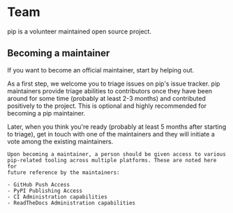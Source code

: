 # Team

pip is a volunteer maintained open source project.

## Becoming a maintainer

If you want to become an official maintainer, start by helping out.

As a first step, we welcome you to triage issues on pip's issue
tracker. pip maintainers provide triage abilities to contributors once
they have been around for some time (probably at least 2-3 months) and
contributed positively to the project. This is optional and highly
recommended for becoming a pip maintainer.

Later, when you think you're ready (probably at least 5 months after
starting to triage), get in touch with one of the maintainers and they
will initiate a vote among the existing maintainers.

```{note}
Upon becoming a maintainer, a person should be given access to various
pip-related tooling across multiple platforms. These are noted here for
future reference by the maintainers:

- GitHub Push Access
- PyPI Publishing Access
- CI Administration capabilities
- ReadTheDocs Administration capabilities
```
